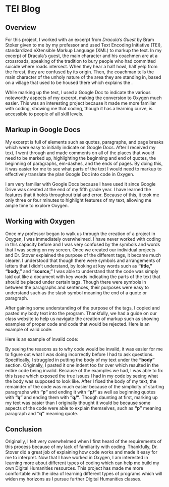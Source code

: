 # TEI Blog
## Overview

For this project, I worked with an excerpt from *Dracula’s Guest* by Bram Stoker given to me by my professor and used Text Encoding Initiative (TEI), standardized eXtensible Markup Language (XML) to markup the text. In my excerpt of Dracula’s guest, the main character and his coachmen are at a crossroads, speaking of the tradition to bury people who had committed suicide where roads intersect. When they hear a half howl, half yelp from the forest, they are confused by its origin. Then, the coachman tells the main character of the unholy nature of the area they are standing in, based on a village that used to be housed there which explains the . 

While marking up the text, I used a Google Doc to indicate the various noteworthy aspects of my excerpt, making the conversion to Oxygen much easier. This was an interesting project because it made me more familiar with coding, showing me that coding, though it has a learning curve, is accessible to people of all skill levels.

## Markup in Google Docs

My excerpt is full of elements such as quotes, paragraphs, and page breaks which were easy to initially indicate on Google Docs. After I received my text, I went through and made comments on all of the places that would need to be marked up, highlighting the beginning and end of quotes, the beginning of paragraphs, em-dashes, and the ends of pages. By doing this, it was easier for me to see what parts of the text I would need to markup to effectively translate the plan Google Doc into code in Oxygen.



I am very familiar with Google Docs because I have used it since Google Drive was created at the end of my fifth grade year. I have learned the features that it holds throughout trial and error. Because of this, it took me only three or four minutes to highlight features of my text, allowing me ample time to explore Oxygen.

## Working with Oxygen

Once my professor began to walk us through the creation of a project in Oxygen, I was immediately overwhelmed. I have never worked with coding in this capacity before and I was very confused by the symbols and words that I was seeing on my screen. Once we created our individual projects and Dr. Stover explained the purpose of the different tags, it became much clearer. I understood that though there were symbols and arrangements of letters that I didn’t understand, by looking at key words such as **“title,”** **“body,”** and **“source,”** I was able to understand that the code was simply laid out like a document with key words indicating the parts of the text that should be placed under certain tags. Though there were symbols in between the paragraphs and sentences, their purposes were easy to understand such as the slash symbol meaning the end of a quote or paragraph. 

After gaining some understanding of the purpose of the tags, I copied and pasted my body text into the program. Thankfully, we had a guide on our class website to help us navigate the creation of markup such as showing examples of proper code and code that would be rejected.
Here is an example of valid code:



Here is an example of invalid code:



By seeing the reasons as to why code would be invalid, it was easier for me to figure out what I was doing incorrectly before I had to ask questions. Specifically, I struggled in putting the body of my text under the **“body”** section. Originally, I pasted it one indent too far over which resulted in the entire code being invalid. Because of the examples we had, I was able to fix this issue which exposed the true issues I had in my code by seeing what the body was supposed to look like. After I fixed the body of my text, the remainder of the code was much easier because of the simplicity of starting paragraphs with **“p”** and ending it with **“p/”** as well as beginning quotes with **“q”** and ending them with **“q/”**. Though daunting at first, marking up my text was easier than I originally thought it would be because some aspects of the code were able to explain themselves, such as **“p”** meaning paragraph and **“q”** meaning quote.



## Conclusion
	
Originally, I felt very overwhelmed when I first heard of the requirements of this process because of my lack of familiarity with coding. Thankfully, Dr. Stover did a great job of explaining how code works and made it easy for me to interpret. Now that I have worked in Oxygen, I am interested in learning more about different types of coding which can help me build my own Digital Humanities resources. This project has made me more comfortable with the idea of learning different types of programs which will widen my horizons as I pursue further Digital Humanities classes.

